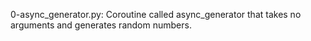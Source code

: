 0-async_generator.py: Coroutine called async_generator that takes no arguments and generates random numbers.
